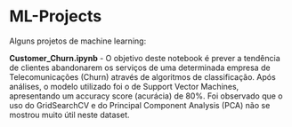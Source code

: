 # ML-Projects

Alguns projetos de machine learning:

**Customer_Churn.ipynb** - O objetivo deste notebook é prever a tendência de clientes abandonarem os serviços de uma determinada empresa de Telecomunicações (Churn) através de algoritmos de classificação. Após análises, o modelo utilizado foi o de Support Vector Machines, apresentando um accuracy score (acurácia) de 80%. Foi observado que o uso do GridSearchCV e do Principal Component Analysis (PCA) não se mostrou muito útil neste dataset.
